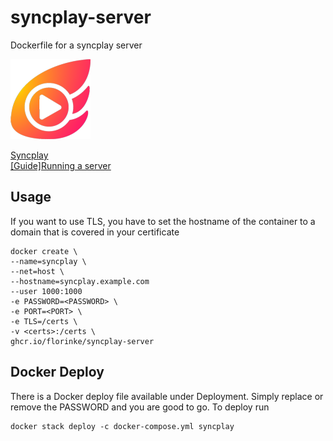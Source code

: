 # syncplay-server
Dockerfile for a syncplay server

![syncplay](https://raw.githubusercontent.com/Syncplay/syncplay/master/syncplay/resources/hicolor/128x128/apps/syncplay.png) 

[Syncplay](http://syncplay.pl/)  
[[Guide]Running a server](https://syncplay.pl/guide/server/)

## Usage

If you want to use TLS, you have to set the hostname of the container to a domain that is covered in your certificate

```
docker create \
--name=syncplay \
--net=host \
--hostname=syncplay.example.com
--user 1000:1000
-e PASSWORD=<PASSWORD> \
-e PORT=<PORT> \
-e TLS=/certs \
-v <certs>:/certs \
ghcr.io/florinke/syncplay-server
```

## Docker Deploy
There is a Docker deploy file available under Deployment.
Simply replace or remove the PASSWORD and you are good to go.
To deploy run
```
docker stack deploy -c docker-compose.yml syncplay
```
